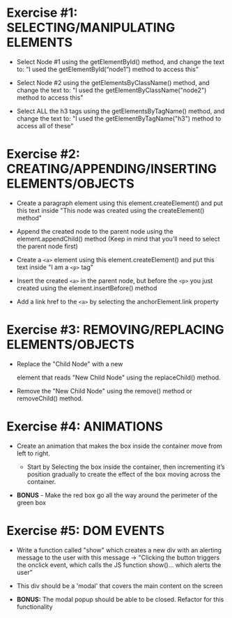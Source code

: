 # Exercise #1: SELECTING/MANIPULATING ELEMENTS
* Select Node #1 using the getElementById() method, and change the text to: “I used the getElementById(“node1”) method to access this”

* Select Node #2 using the getElementsByClassName() method, and change the text to: "I used the getElementByClassName("node2") method to access this"

* Select ALL the h3 tags using the getElementsByTagName() method, and change the text to: "I used the getElementByTagName("h3") method to access all of these"


# Exercise #2: CREATING/APPENDING/INSERTING ELEMENTS/OBJECTS
* Create a paragraph element using this element.createElement() and put this text inside "This node was created using the createElement() method"

* Append the created node to the parent node using the element.appendChild() method (Keep in mind that you’ll need to select the parent node first)

* Create a `<a>` element using this element.createElement() and put this text inside "I am a `<p>` tag"

* Insert the created `<a>` in the parent node, but before the `<p>` you just created using the element.insertBefore() method

* Add a link href to the `<a>` by selecting the anchorElement.link property

# Exercise #3: REMOVING/REPLACING ELEMENTS/OBJECTS
* Replace the "Child Node" with a new <p> element that reads "New Child Node" using the replaceChild() method.

* Remove the "New Child Node" using the remove() method or removeChild() method.

# Exercise #4: ANIMATIONS
* Create an animation that makes the box inside the container move from left to right.
    * Start by Selecting the box inside the container, then incrementing it’s position gradually to create the effect of the box moving across the container.

* **BONUS** - Make the red box go all the way around the perimeter of the green box

# Exercise #5: DOM EVENTS
* Write a function called "show" which creates a new div with an alerting message to the user with this message -> "Clicking the button triggers the onclick event, which calls the JS function show()... which alerts the user”

* This div should be a 'modal' that covers the main content on the screen

* **BONUS:** The modal popup should be able to be closed. Refactor for this functionality
